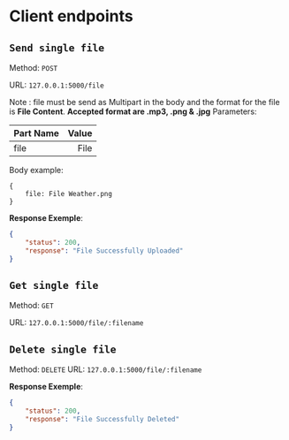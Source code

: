 # Client endpoints

## `Send single file`

Method: `POST`

URL: `127.0.0.1:5000/file`

Note : file must be send as Multipart in the body and the format for the file is **File Content**. __Accepted format are .mp3, .png & .jpg__
Parameters:

| Part Name    | Value |
|:------- | -------:|
| file | File |


Body example:

```Multipart
{
    file: File Weather.png
}
```

**Response Exemple**:

```json
{
    "status": 200,
    "response": "File Successfully Uploaded"
}
```


## `Get single file`

Method: `GET`

URL: `127.0.0.1:5000/file/:filename`


## `Delete single file`

Method: `DELETE`
URL: `127.0.0.1:5000/file/:filename`


**Response Exemple**:

```json
{
    "status": 200,
    "response": "File Successfully Deleted"
}
```
